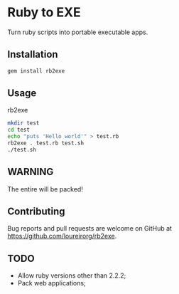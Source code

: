 # Ruby to EXE

Turn ruby scripts into portable executable apps.

## Installation

```ruby
gem install rb2exe
```

## Usage

rb2exe <app directory> <app main file> <output>
```bash
mkdir test
cd test
echo "puts 'Hello world'" > test.rb
rb2exe . test.rb test.sh
./test.sh
```

## WARNING
The entire <app directory> will be packed!

## Contributing

Bug reports and pull requests are welcome on GitHub at https://github.com/loureirorg/rb2exe.

## TODO

* Allow ruby versions other than 2.2.2;
* Pack web applications;
